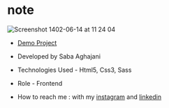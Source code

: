 # note

![Screenshot 1402-06-14 at 11 24 04](https://github.com/Saba-Aghajani-developer/note/assets/135870519/1b288d95-30c0-4610-9a41-c4319732d2be)


- [Demo Project](https://saba-aghajani-developer.github.io/note/)

- Developed by Saba Aghajani
  
- Technologies Used - Html5, Css3, Sass 

- Role - Frontend

- How to reach me : with my [instagram](https://instagram.com/saba_aghajani_web?igshid=ZGUzMzM3NWJiOQ==) and [linkedin](https://www.linkedin.com/in/saba-a-69b608208)
